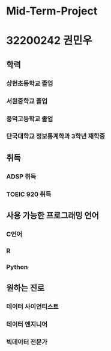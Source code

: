 # Mid-Term-Project
# 32200242 권민우

## 학력
### 상현초등학교 졸업
### 서원중학교 졸업
### 풍덕고등학교 졸업
### 단국대학교 정보통계학과 3학년 재학중

## 취득
### ADSP 취득
### TOEIC 920 취득

## 사용 가능한 프로그래밍 언어
### C언어
### R
### Python

## 원하는 진로
### 데이터 사이언티스트
### 데이터 엔지니어
### 빅데이터 전문가